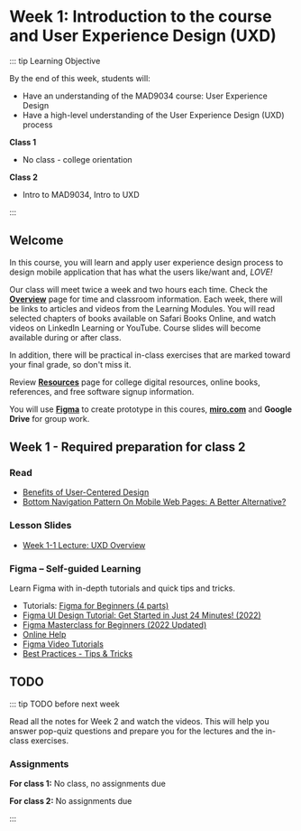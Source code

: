 # Week 1: Introduction to the course and User Experience Design (UXD)

::: tip Learning Objective

By the end of this week, students will:

- Have an understanding of the MAD9034 course: User Experience Design
- Have a high-level understanding of the User Experience Design (UXD) process

**Class 1**

- No class - college orientation

**Class 2**

- Intro to MAD9034, Intro to UXD

:::

## Welcome

In this course, you will learn and apply user experience design process to design mobile application that has what the users like/want and, _LOVE!_

Our class will meet twice a week and two hours each time. Check the [**Overview**](../../overview/) page for time and classroom information. Each week, there will be links to articles and videos from the Learning Modules. You will read selected chapters of books available on Safari Books Online, and watch videos on LinkedIn Learning or YouTube. Course slides will become available during or after class.

In addition, there will be practical in-class exercises that are marked toward your final grade, so don't miss it.

Review [**Resources**](../../resources/) page for college digital resources, online books, references, and free software signup information.

You will use [**Figma**](https://www.figma.com/education/) to create prototype in this coures, [**miro.com**](https://miro.com/education-whiteboard/) and **Google Drive** for group work.

## Week 1 - Required preparation for class 2

### Read

- [Benefits of User-Centered Design](http://www.usability.gov/what-and-why/benefits-of-ucd.html)
- [Bottom Navigation Pattern On Mobile Web Pages: A Better Alternative?](https://www.smashingmagazine.com/2019/08/bottom-navigation-pattern-mobile-web-pages/)

### Lesson Slides

- [Week 1-1 Lecture: UXD Overview](https://drive.google.com/drive/folders/1kCPUsO4_f6Hz47THcBzFBiMlCJIzpvG7)

### Figma – Self-guided Learning

Learn Figma with in-depth tutorials and quick tips and tricks.

- Tutorials: [Figma for Beginners (4 parts)](https://help.figma.com/hc/en-us/sections/4405269443991-Figma-for-Beginners-4-parts-)
- [Figma UI Design Tutorial: Get Started in Just 24 Minutes! (2022)](https://youtu.be/FTFaQWZBqQ8)
- [Figma Masterclass for Beginners (2022 Updated)](https://youtu.be/II-6dDzc-80)
- [Online Help](https://help.figma.com/hc/en-us/categories/360002051613-Get-started)
- [Figma Video Tutorials](https://www.youtube.com/figmadesign)
- [Best Practices - Tips & Tricks](https://www.figma.com/best-practices/tips-and-tricks/)

## TODO

::: tip TODO before next week

Read all the notes for Week 2 and watch the videos. This will help you answer pop-quiz questions and prepare you for the lectures and the in-class exercises.

### Assignments

**For class 1:**
No class, no assignments due

**For class 2:**
No assignments due

:::
